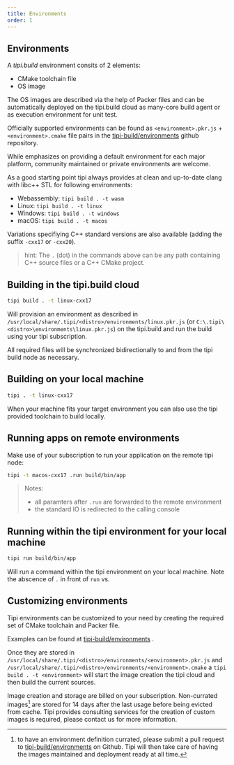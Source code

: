 ```yaml
---
title: Environments
order: 1
---
```


## Environments

A _tipi.build_ environment consits of 2 elements:

- CMake toolchain file
- OS image

The OS images are described via the help of Packer files and can be automatically deployed on the tipi.build cloud as many-core build agent or as execution environment for unit test.

Officially supported environments can be found as `<environment>.pkr.js` + `<environment>.cmake` file pairs in the [tipi-build/environments](https://github.com/tipi-build/environments) github repository.

While emphasizes on providing a default environment for each major platform, community maintained or private environments are welcome.

As a good starting point tipi always provides at clean and up-to-date clang with libc++ STL for following environments:

- Webassembly: `tipi build . -t wasm`
- Linux:  `tipi build . -t linux`
- Windows: `tipi build . -t windows`
- macOS: `tipi build . -t macos`

Variations specifiying C++ standard versions are also available (adding the suffix `-cxx17` or `-cxx20`).

> hint: The `.` (dot) in the commands above can be any path containing C++ source files or a C++ CMake project.

## Building in the tipi.build cloud

```bash
tipi build . -t linux-cxx17 
```

Will provision an environment as described in `/usr/local/share/.tipi/<distro>/environments/linux.pkr.js` (or `C:\.tipi\<distro>\environments\linux.pkr.js`) on the tipi.build and run the build using your tipi subscription.

All required files will be synchronized bidirectionally to and from the tipi build node as necessary.

## Building on your local machine

```bash
tipi . -t linux-cxx17
```

When your machine fits your target environment you can also use the tipi provided toolchain to build locally.

## Running apps on remote environments

Make use of your subscription to run your application on the remote tipi node:

```bash
tipi -t macos-cxx17 .run build/bin/app
```

> Notes:
>
> - all paramters after `.run` are forwarded to the remote environment
> - the standard IO is redirected to the calling console

## Running within the tipi environment for your local machine

```bash
tipi run build/bin/app
```

Will run a command within the tipi environment on your local machine. Note the abscence of `.` in front of `run` vs.

## Customizing environments

Tipi environments can be customized to your need by creating the required set of CMake toolchain and Packer file.

Examples can be found at [tipi-build/environments](https://github.com/tipi-build/environments) .

Once they are stored in `/usr/local/share/.tipi/<distro>/environments/<environment>.pkr.js` and `/usr/local/share/.tipi/<distro>/environments/<environment>.cmake` a `tipi build . -t <environment>` will start the image creation the tipi cloud and then build the current sources.

Image creation and storage are billed on your subscription. Non-currated images[^1] are stored for 14 days after the last usage before being evicted from cache. Tipi provides consulting services for the creation of custom images is required, please contact us for more information.

[^1]: to have an environment definition currated, please submit a pull request to [tipi-build/environments](https://github.com/tipi-build/environments) on Github. Tipi will then take care of having the images maintained and deployment ready at all time.
